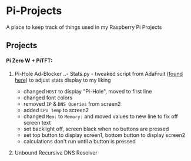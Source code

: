 # Pi-Projects

A place to keep track of things used in my Raspberry Pi Projects

## Projects

#### Pi Zero W + PiTFT:
1. Pi-Hole Ad-Blocker
..- Stats.py - tweaked script from AdaFruit ([found here](https://learn.adafruit.com/pi-hole-ad-blocker-with-pi-zero-w/install-mini-pitft "Pi-Hole Ad-Blocker: Install Mini PiTFT")) to adjust stats display to my liking
      - changed `HOST` to display "Pi-Hole", moved to first line
    - changed font colors
    - removed `IP` & `DNS Queries` from screen2
    - added `CPU Temp` to screen2
    - changed `Mem:` to `Memory:` and moved values to new line to fix off screen text
    - set backlight off, screen black when no buttons are pressed
    - set top button to display screen1, bottom button to display screen2
    - calculations don't run until a button is pressed
  
1. Unbound Recursive DNS Resolver
